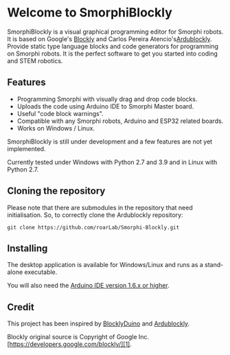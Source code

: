 # Welcome to SmorphiBlockly
SmorphiBlockly is a visual graphical programming editor for Smorphi robots. It is based on Google's [Blockly][1] and Carlos Pereira Atencio's[Ardublockly][2]. Provide static type language blocks and code generators for programming on Smorphi robots. It is the perfect software to get you started into coding and STEM robotics.


## Features
* Programming Smorphi with visually drag and drop code blocks.
* Uploads the code using Arduino IDE to Smorphi Master board.
* Useful "code block warnings".
* Compatible with any Smorphi robots, Arduino and ESP32 related boards.
* Works on Windows / Linux.

SmorphiBlockly is still under development and a few features are not yet implemented.

Currently tested under Windows with Python 2.7 and 3.9 and in Linux with Python 2.7.


## Cloning the repository
Please note that there are submodules in the repository that need initialisation. So, to correctly clone the Ardublockly repository:

```
git clone https://github.com/roarLab/Smorphi-Blockly.git

```


## Installing
The desktop application is available for Windows/Linux and runs as a stand-alone executable.

You will also need the [Arduino IDE version 1.6.x or higher][2].



## Credit
This project has been inspired by [BlocklyDuino][3] and [Ardublockly][2].

Blockly original source is Copyright of Google Inc. [https://developers.google.com/blockly/][1].





[1]: https://developers.google.com/blockly/
[2]: https://github.com/carlosperate/ardublockly
[3]: https://github.com/BlocklyDuino/BlocklyDuino

